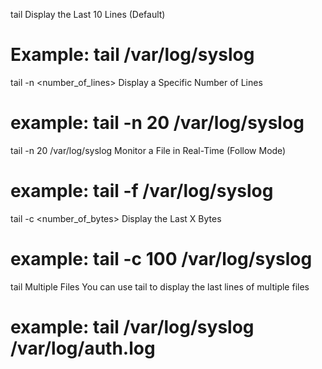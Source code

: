 tail <filename>   Display the Last 10 Lines (Default) 
# Example:  tail /var/log/syslog
tail -n <number_of_lines> <filename>  Display a Specific Number of Lines
# example: tail -n 20 /var/log/syslog
tail -n 20 /var/log/syslog   Monitor a File in Real-Time (Follow Mode)
# example: tail -f /var/log/syslog
tail -c <number_of_bytes> <filename>   Display the Last X Bytes 
# example:  tail -c 100 /var/log/syslog
tail <file1> <file2>   Multiple Files You can use tail to display the last lines of multiple files
# example: tail /var/log/syslog /var/log/auth.log
